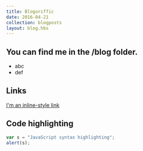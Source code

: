 ```yaml
---
title: Blogoriffic
date: 2016-04-21
collection: blogposts
layout: blog.hbs
---
```


## You can find me in the /blog folder.

* abc
* def

## Links
[I'm an inline-style link](https://www.google.com)

## Code highlighting
```javascript
var s = "JavaScript syntax highlighting";
alert(s);
```

